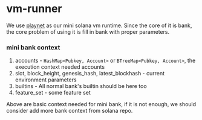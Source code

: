# vm-runner

We use [playnet](https://github.com/solana-playground/solana-playground/tree/master/wasm/playnet) as our mini solana vm runtime. Since the core of it is bank, the core problem of using it is fill in bank with proper parameters.

### mini bank context
1. accounts - `HashMap<Pubkey, Account>` or `BTreeMap<Pubkey, Account>`, the execution context needed accounts
2. slot, block_height, genesis_hash, latest_blockhash - current environment parameters
3. builtins - All normal bank's builtin should be here too
4. feature_set - some feature set

Above are basic context needed for mini bank, if it is not enough, we should consider add more bank context from solana repo.
